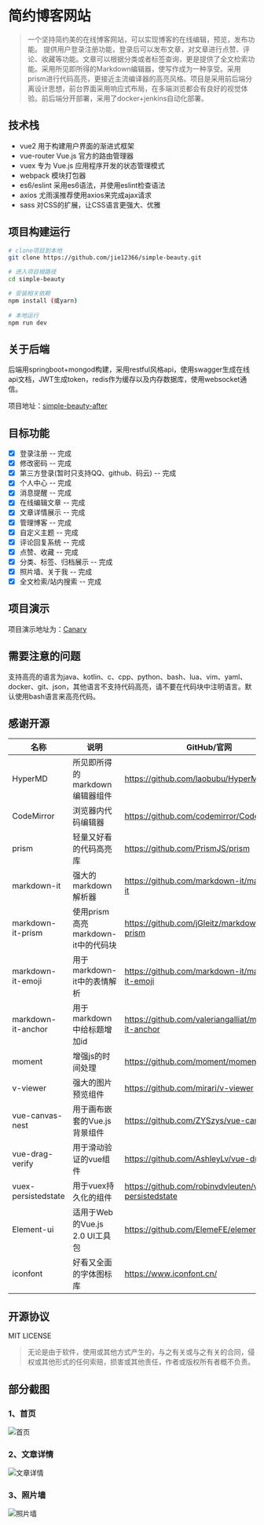 # 简约博客网站

> 一个坚持简约美的在线博客网站，可以实现博客的在线编辑，预览，发布功能。
提供用户登录注册功能，登录后可以发布文章，对文章进行点赞、评论、收藏等功能。文章可以根据分类或者标签查询，更是提供了全文检索功能。采用所见即所得的Markdown编辑器，使写作成为一种享受。采用prism进行代码高亮，更接近主流编译器的高亮风格。项目是采用前后端分离设计思想，前台界面采用响应式布局，在多端浏览都会有良好的视觉体验。前后端分开部署，采用了docker+jenkins自动化部署。

## 技术栈

 - vue2   用于构建用户界面的渐进式框架
 - vue-router   Vue.js 官方的路由管理器
 - vuex   专为 Vue.js 应用程序开发的状态管理模式
 - webpack   模块打包器
 - es6/eslint   采用es6语法，并使用eslint检查语法
 - axios   尤雨溪推荐使用axios来完成ajax请求
 - sass   对CSS的扩展，让CSS语言更强大、优雅

## 项目构建运行

``` bash
# clone项目到本地
git clone https://github.com/jie12366/simple-beauty.git

# 进入项目根路径
cd simple-beauty

# 安装相关依赖
npm install (或yarn)
 
# 本地运行
npm run dev
```

## 关于后端
后端用springboot+mongod构建，采用restful风格api，使用swagger生成在线api文档，JWT生成token，redis作为缓存以及内存数据库，使用websocket通信。

项目地址：[simple-beauty-after](https://github.com/jie12366/simple-blog-after.git)
## 目标功能
- [x] 登录注册  -- 完成
- [x] 修改密码  -- 完成
- [x] 第三方登录(暂时只支持QQ、github、码云)  -- 完成
- [x] 个人中心  -- 完成
- [x] 消息提醒  -- 完成
- [x] 在线编辑文章  -- 完成
- [x] 文章详情展示  -- 完成
- [x] 管理博客  -- 完成
- [x] 自定义主题  -- 完成
- [x] 评论回复系统  -- 完成
- [x] 点赞、收藏  -- 完成
- [x] 分类、标签、归档展示  -- 完成
- [x] 照片墙、关于我  -- 完成
- [x] 全文检索/站内搜索  -- 完成
## 项目演示
项目演示地址为：[Canary](http://jie12366.xyz:8081)

## 需要注意的问题
支持高亮的语言为java、kotlin、c、cpp、python、bash、lua、vim、yaml、docker、git、json，其他语言不支持代码高亮，请不要在代码块中注明语言。默认使用bash语言来高亮代码。
## 感谢开源
|名称|说明|GitHub/官网|
|---|---|---|
|HyperMD|所见即所得的markdown编辑器组件|https://github.com/laobubu/HyperMD|
|CodeMirror|浏览器内代码编辑器|https://github.com/codemirror/CodeMirror|
|prism|轻量又好看的代码高亮库|https://github.com/PrismJS/prism|
|markdown-it|强大的markdown解析器|https://github.com/markdown-it/markdown-it|
|markdown-it-prism|使用prism高亮markdown-it中的代码块|https://github.com/jGleitz/markdown-it-prism|
|markdown-it-emoji|用于markdown-it中的表情解析|https://github.com/markdown-it/markdown-it-emoji|
|markdown-it-anchor|用于markdown中给标题增加id|https://github.com/valeriangalliat/markdown-it-anchor|
|moment|增强js的时间处理|https://github.com/moment/moment|
|v-viewer|强大的图片预览组件|https://github.com/mirari/v-viewer|
|vue-canvas-nest|用于画布嵌套的Vue.js背景组件|https://github.com/ZYSzys/vue-canvas-nest|
|vue-drag-verify|用于滑动验证的vue组件|https://github.com/AshleyLv/vue-drag-verify|
|vuex-persistedstate|用于vuex持久化的组件|https://github.com/robinvdvleuten/vuex-persistedstate|
|Element-ui|适用于Web的Vue.js 2.0 UI工具包|https://github.com/ElemeFE/element|
|iconfont|好看又全面的字体图标库|https://www.iconfont.cn/|
## 开源协议
MIT LICENSE  
> 无论是由于软件，使用或其他方式产生的，与之有关或与之有关的合同，侵权或其他形式的任何索赔，损害或其他责任，作者或版权所有者概不负责。
## 部分截图
### 1、首页
![首页](http://cdn.jie12366.xyz/FrFNYifRJ40vgAVE1jJ3FtAj3mI4)
### 2、文章详情
![文章详情](http://cdn.jie12366.xyz/FspW12rKpMAl33T9dYfCjC25mRia)
### 3、照片墙
![照片墙](http://cdn.jie12366.xyz/photo-wall.png)